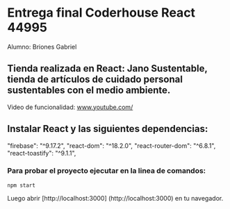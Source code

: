 # Entrega final Coderhouse React 44995

Alumno: Briones Gabriel

## Tienda realizada en React: Jano Sustentable, tienda de artículos de cuidado personal sustentables con el medio ambiente.

Video de funcionalidad: www.youtube.com/

## Instalar React y las siguientes dependencias:

"firebase": "^9.17.2",
"react-dom": "^18.2.0",
"react-router-dom": "^6.8.1",
"react-toastify": "^9.1.1", 

### Para probar el proyecto ejecutar en la linea de comandos:

`npm start`

Luego abrir [http://localhost:3000] (http://localhost:3000) en tu navegador.